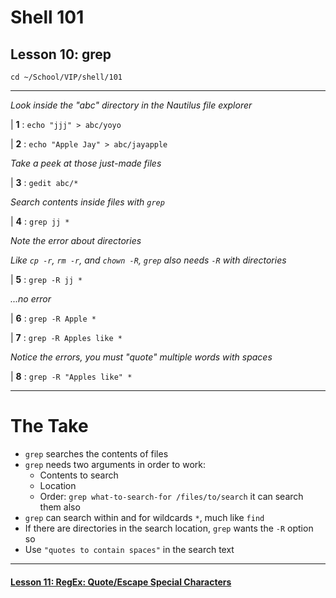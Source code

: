 # Shell 101
## Lesson 10: grep

`cd ~/School/VIP/shell/101`

___

*Look inside the "abc" directory in the Nautilus file explorer*

| **1** : `echo "jjj" > abc/yoyo`

| **2** : `echo "Apple Jay" > abc/jayapple`

*Take a peek at those just-made files*

| **3** : `gedit abc/*`

*Search contents inside files with `grep`*

| **4** : `grep jj *`

*Note the error about directories*

*Like `cp -r`, `rm -r`, and `chown -R`, `grep` also needs `-R` with directories*

| **5** : `grep -R jj *`

*...no error*

| **6** : `grep -R Apple *`

| **7** : `grep -R Apples like *`

*Notice the errors, you must "quote" multiple words with spaces*

| **8** : `grep -R "Apples like" *`

___

# The Take

- `grep` searches the contents of files
- `grep` needs two arguments in order to work:
  - Contents to search
  - Location
  - Order: `grep what-to-search-for /files/to/search`
  it can search them also
- `grep` can search within and for wildcards `*`, much like `find`
- If there are directories in the search location, `grep` wants the `-R` option so
- Use `"quotes to contain spaces"` in the search text

___

#### [Lesson 11: RegEx: Quote/Escape Special Characters](https://github.com/inkVerb/vip/blob/master/101-shell/Lesson-11.md)
